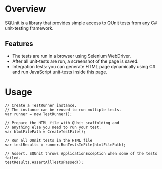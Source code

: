 # Overview
SQUnit is a library that provides simple access to QUnit tests from any C# unit-testing framework. 

## Features
- The tests are run in a browser using Selenium WebDriver.
- After all unit-tests are run, a screenshot of the page is saved.
- Integration tests: you can generate HTML page dynamically using C# and run JavaScript unit-tests inside this page.

# Usage

```
// Create a TestRunner instance. 
// The instance can be reused to run multiple tests.
var runner = new TestRunner();

// Prepare the HTML file with QUnit scaffolding and 
// anything else you need to run your test.
var htmlFilePath = CreateTestFile();

// Run all QUnit tests in the HTML file
var testResults = runner.RunTestsInFile(htmlFilePath);

// Assert. SQUnit throws ApplicationException when some of the tests failed.
testResults.AssertAllTestsPassed();
```